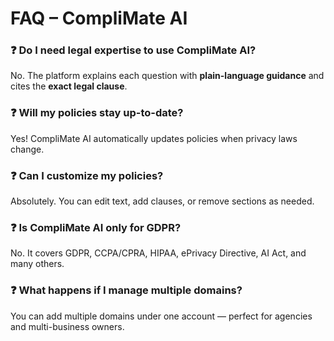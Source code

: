 # FAQ – CompliMate AI

### ❓ Do I need legal expertise to use CompliMate AI?
No. The platform explains each question with **plain-language guidance** and cites the **exact legal clause**.

### ❓ Will my policies stay up-to-date?
Yes! CompliMate AI automatically updates policies when privacy laws change.

### ❓ Can I customize my policies?
Absolutely. You can edit text, add clauses, or remove sections as needed.

### ❓ Is CompliMate AI only for GDPR?
No. It covers GDPR, CCPA/CPRA, HIPAA, ePrivacy Directive, AI Act, and many others.

### ❓ What happens if I manage multiple domains?
You can add multiple domains under one account — perfect for agencies and multi-business owners.
